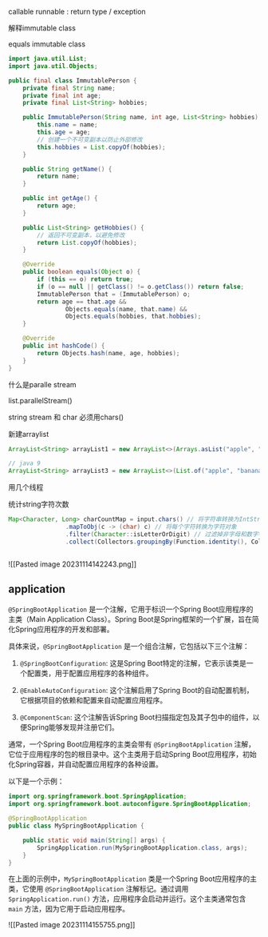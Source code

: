 callable runnable : return type / exception

解释immutable class


equals immutable class
```java
import java.util.List;
import java.util.Objects;

public final class ImmutablePerson {
    private final String name;
    private final int age;
    private final List<String> hobbies;

    public ImmutablePerson(String name, int age, List<String> hobbies) {
        this.name = name;
        this.age = age;
        // 创建一个不可变副本以防止外部修改
        this.hobbies = List.copyOf(hobbies);
    }

    public String getName() {
        return name;
    }

    public int getAge() {
        return age;
    }

    public List<String> getHobbies() {
        // 返回不可变副本，以避免修改
        return List.copyOf(hobbies);
    }

    @Override
    public boolean equals(Object o) {
        if (this == o) return true;
        if (o == null || getClass() != o.getClass()) return false;
        ImmutablePerson that = (ImmutablePerson) o;
        return age == that.age &&
                Objects.equals(name, that.name) &&
                Objects.equals(hobbies, that.hobbies);
    }

    @Override
    public int hashCode() {
        return Objects.hash(name, age, hobbies);
    }
}
```

什么是paralle stream

list.parallelStream()

string stream 和 char
必须用chars()

新建arraylist
```java
ArrayList<String> arrayList1 = new ArrayList<>(Arrays.asList("apple", "banana", "cherry"));

// java 9
ArrayList<String> arrayList3 = new ArrayList<>(List.of("apple", "banana", "cherry"));

```

用几个线程


统计string字符次数
```java
Map<Character, Long> charCountMap = input.chars() // 将字符串转换为IntStream
                .mapToObj(c -> (char) c) // 将每个字符转换为字符对象
                .filter(Character::isLetterOrDigit) // 过滤掉非字母和数字字符
                .collect(Collectors.groupingBy(Function.identity(), Collectors.counting())); 



```

![[Pasted image 20231114142243.png]]



## application


`@SpringBootApplication` 是一个注解，它用于标识一个Spring Boot应用程序的主类（Main Application Class）。Spring Boot是Spring框架的一个扩展，旨在简化Spring应用程序的开发和部署。

具体来说，`@SpringBootApplication` 是一个组合注解，它包括以下三个注解：

1. `@SpringBootConfiguration`: 这是Spring Boot特定的注解，它表示该类是一个配置类，用于配置应用程序的各种组件。

2. `@EnableAutoConfiguration`: 这个注解启用了Spring Boot的自动配置机制，它根据项目的依赖和配置来自动配置应用程序。

3. `@ComponentScan`: 这个注解告诉Spring Boot扫描指定包及其子包中的组件，以便Spring能够发现并注册它们。

通常，一个Spring Boot应用程序的主类会带有 `@SpringBootApplication` 注解，它位于应用程序的包的根目录中。这个主类用于启动Spring Boot应用程序，初始化Spring容器，并自动配置应用程序的各种设置。

以下是一个示例：

```java
import org.springframework.boot.SpringApplication;
import org.springframework.boot.autoconfigure.SpringBootApplication;

@SpringBootApplication
public class MySpringBootApplication {

    public static void main(String[] args) {
        SpringApplication.run(MySpringBootApplication.class, args);
    }
}
```

在上面的示例中，`MySpringBootApplication` 类是一个Spring Boot应用程序的主类，它使用 `@SpringBootApplication` 注解标记。通过调用 `SpringApplication.run()` 方法，应用程序会启动并运行。这个主类通常包含 `main` 方法，因为它用于启动应用程序。



![[Pasted image 20231114155755.png]]